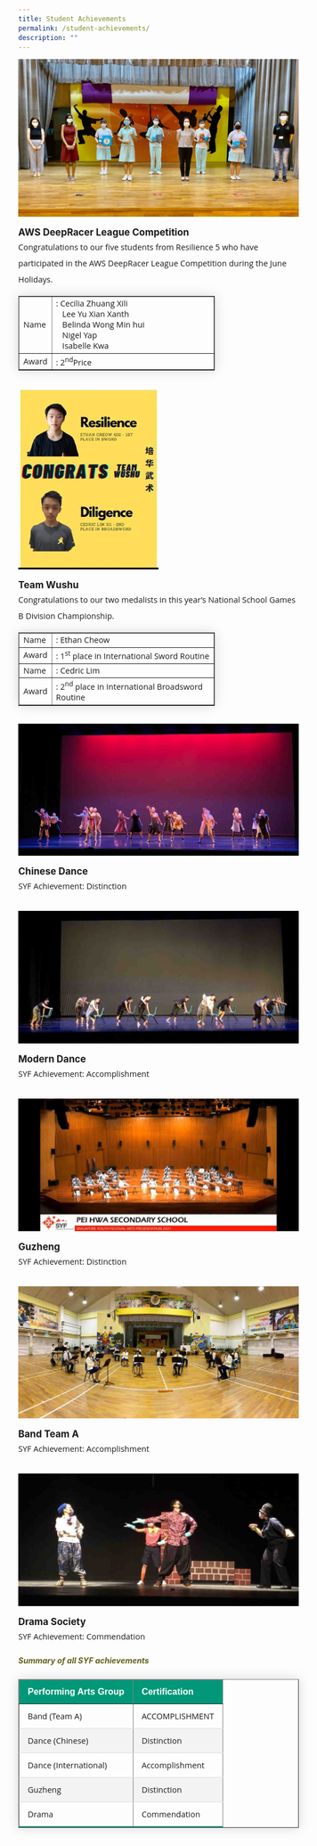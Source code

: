 ```yaml
---
title: Student Achievements
permalink: /student-achievements/
description: ""
---
```

<img src="/images/sa1.jpg">
<p style="margin-top:15px;font-size:17px;"><strong>AWS DeepRacer League Competition</strong></p>
<p style="font-size:14.5px; line-height:2;margin:-15px 0 13px 0px;font-family:Open Sans;">Congratulations to our five students from Resilience 5 who&nbsp;have participated in the AWS DeepRacer League Competition during the June Holidays.</p>

<table border="1" style="border-collapse: none;margin: 15px 0;font-size: 0.9em;font-family: sans-serif;min-width: 50px; box-shadow: 0 0 20px rgba(0, 0, 0, 0.15);width:70%;">
<tbody>

<tr>
<td style="font-size:14.5px; font-family:Open Sans; width:10%;">Name</td>
<td style="font-size:14.5px; font-family:Open Sans;">: Cecilia Zhuang Xili<br>&nbsp; &nbsp;Lee Yu Xian Xanth<br>&nbsp; &nbsp;Belinda Wong Min hui<br>&nbsp; &nbsp;Nigel Yap<br>&nbsp; &nbsp;Isabelle Kwa</td>
</tr>

<tr>
<td style="font-size:14.5px; font-family:Open Sans;">Award</td>
<td style="font-size:14.5px; font-family:Open Sans;">: 2<sup>nd</sup>Price</td>
</tr>

</tbody>
</table>

<br>

<img style="width: 50%;" src="/images/sa2.jpg" />
<p style="margin-top:15px;font-size:17px;"><strong>Team Wushu</strong></p>

<p style="font-size:14.5px; line-height:2;margin:-15px 0 13px 0px;font-family:Open Sans;">Congratulations to our two medalists in this year&rsquo;s National School Games B Division Championship.</p>


<table border="1" style="border-collapse: none;margin: 15px 0;font-size: 0.9em;font-family: sans-serif;min-width: 50px; box-shadow: 0 0 20px rgba(0, 0, 0, 0.15);width:70%;">
<tbody>

<tr>
<td style="font-size:14.5px; font-family:Open Sans; width:10%;">Name</td>
<td style="font-size:14.5px; font-family:Open Sans;">: Ethan Cheow</td>
</tr>

<tr>
<td style="font-size:14.5px; font-family:Open Sans;">Award</td>
<td style="font-size:14.5px; font-family:Open Sans;">: 1<sup>st</sup> place in International Sword Routine</td>
</tr>  

<tr>
<td style="font-size:14.5px; font-family:Open Sans;">Name</td>
<td style="font-size:14.5px; font-family:Open Sans;">: Cedric Lim</td>
</tr>

<tr>
<td style="font-size:14.5px; font-family:Open Sans;">Award</td>
<td style="font-size:14.5px; font-family:Open Sans;">: 2<sup>nd</sup> place in International Broadsword Routine</td>
</tr>  

</tbody>
</table>

<br>

<img src="/images/sa3.jpg">
<p style="margin-top:15px;font-size:17px;"><strong>Chinese Dance</strong>
<p style="font-size:14.5px; line-height:2;margin:-15px 0 13px 0px;font-family:Open Sans;">SYF Achievement: Distinction</p>

<br>

<img src="/images/sa4.jpg">
<p style="margin-top:15px;font-size:17px;"><strong>Modern Dance</strong></p>
<p style="font-size:14.5px; line-height:2;margin:-15px 0 13px 0px;font-family:Open Sans;">SYF Achievement: Accomplishment</p>

<br>

<img src="/images/sa5.jpg">
<p style="margin-top:15px;font-size:17px;"><strong>Guzheng</strong></p>
<p style="font-size:14.5px; line-height:2;margin:-15px 0 13px 0px;font-family:Open Sans;">SYF Achievement: Distinction</p>
<br>

<img src="/images/sa6.jpg">
<p style="margin-top:15px;font-size:17px;"><strong>Band Team A</strong></p>
<p style="font-size:14.5px; line-height:2;margin:-15px 0 13px 0px;font-family:Open Sans;">SYF Achievement: Accomplishment</p>

<br>

<img src="/images/sa7.jpg">
<p style="margin-top:15px;font-size:17px;"><strong>Drama Society</strong></p>
<p style="font-size:14.5px; line-height:2;margin:-15px 0 13px 0px;font-family:Open Sans;">SYF Achievement: Commendation&nbsp;</p>

<h5 style="color:#635f1a;font-weight:bold">Summary of all SYF achievements</h4>

<table border="1" style="border-collapse: collapse;margin: 25px 0;font-size: 0.9em;font-family: sans-serif;min-width: 400px; box-shadow: 0 0 20px rgba(0, 0, 0, 0.15);">
	
<thead style="background-color: #009879; font-weight: bold; font-size: 16px;">
		<tr>
			<td style="text-align:left;color:white;padding:12px 15px;">Performing Arts Group</td>
			<td style="text-align:left;color:white;padding:12px 15px;">Certification</td>
		</tr>
	</thead>

<tbody>
	
<tr style="border-bottom: 1px solid #dddddd;">
<td style="padding: 12px 15px; font-size:14.5px; font-family:Open Sans;">Band (Team A)</td>
<td style="padding: 12px 15px; font-size:14.5px; font-family:Open Sans;">ACCOMPLISHMENT</td>
	</tr>
	
<tr style ="background-color: #f3f3f3;border-bottom: 1px solid #dddddd;">
<td style="padding: 12px 15px; font-size:14.5px; font-family:Open Sans;">Dance (Chinese)</td>
<td style="padding: 12px 15px; font-size:14.5px; font-family:Open Sans;">Distinction</td>
</tr>
	
<tr style="border-bottom: 1px solid #dddddd;">
<td style="padding: 12px 15px; font-size:14.5px; font-family:Open Sans;">Dance (International)</td>
<td style="padding: 12px 15px; font-size:14.5px; font-family:Open Sans;">Accomplishment</td>
</tr>
	
<tr style ="background-color: #f3f3f3;border-bottom: 1px solid #dddddd;">
<td style="padding: 12px 15px; font-size:14.5px; font-family:Open Sans;">Guzheng</td>
<td style="padding: 12px 15px; font-size:14.5px; font-family:Open Sans;">Distinction</td>
</tr>

<tr style="border-bottom: 2px solid #009879;     ">
<td style="padding: 12px 15px; font-size:14.5px; font-family:Open Sans;">Drama</td>
<td style="padding: 12px 15px; font-size:14.5px; font-family:Open Sans;">Commendation</td>
</tr>
	
</tbody>
</table>